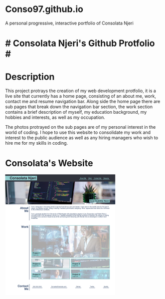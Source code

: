 # Conso97.github.io

A personal progressive, interactive portfolio of Consolata Njeri

# # Consolata Njeri's Github Protfolio # #

# Description #

This project protrays the creation of my web development protfolio, it is a live site that currently has a home page, consisting of an about me, work, contact me and resume navigation bar. Along side the home page there are sub pages that break down the navigation bar section, the work section contains a brief description of myself, my education background, my hobbies and interests, as well as my occupation. 

The photos protrayed on the sub pages are of my personal interest in the world of coding. I hope to use this website to consolidate my work and interest to the public audience as well as any hiring managers who wish to hire me for my skills in coding. 

# Consolata's Website #



<img id="styledImage"
    src="css/Consolata's Portfolio.jpg" width="70%" height="70%"
    alt="Consolata's Portfolio"
  />